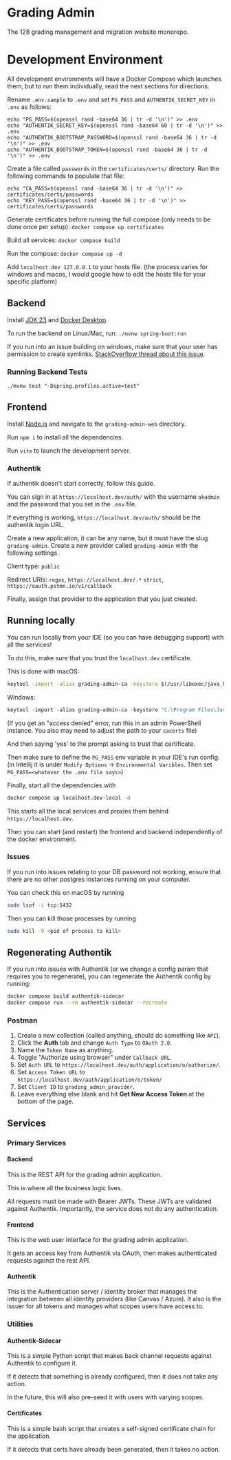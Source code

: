 # Grading Admin

The 128 grading management and migration website monorepo.

# Development Environment

All development environments will have a Docker Compose which launches
them, but to run them individually, read the next sections for directions.

Rename `.env.sample` to `.env` and set `PG_PASS` and `AUTHENTIK_SECRET_KEY` in `.env` as follows:
```
echo "PG_PASS=$(openssl rand -base64 36 | tr -d '\n')" >> .env
echo "AUTHENTIK_SECRET_KEY=$(openssl rand -base64 60 | tr -d '\n')" >> .env
echo "AUTHENTIK_BOOTSTRAP_PASSWORD=$(openssl rand -base64 36 | tr -d '\n')" >> .env
echo "AUTHENTIK_BOOTSTRAP_TOKEN=$(openssl rand -base64 36 | tr -d '\n')" >> .env
```
Create a file called `passwords` in the `certificates/certs/` directory. Run the following commands to populate that file:
```
echo "CA_PASS=$(openssl rand -base64 36 | tr -d '\n')" >> certificates/certs/passwords
echo "KEY_PASS=$(openssl rand -base64 36 | tr -d '\n')" >> certificates/certs/passwords
```

Generate certificates before running the full compose (only needs to be done once per setup): `docker compose up certificates`

Build all services: `docker compose build`

Run the compose: `docker compose up -d`

Add `localhost.dev 127.0.0.1` to your hosts file.
(the process varies for windows and macos, I would google how to edit the hosts file for your specific platform)

## Backend

Install [JDK 23](https://www.oracle.com/java/technologies/downloads/#jdk23-mac) and [Docker Desktop](https://www.docker.com).

To run the backend on Linux/Mac, run: `./mvnw spring-boot:run`

If you run into an issue building on windows, make sure that your user has permission to create symlinks.
[StackOverflow thread about this issue](https://stackoverflow.com/a/65504258).


### Running Backend Tests

`./mvnw test "-Dspring.profiles.active=test"`

## Frontend
Install [Node.js](https://nodejs.org/en) and navigate to the `grading-admin-web` directory.

Run `npm i` to install all the dependencies.

Run `vite` to launch the development server.


### Authentik

If authentik doesn't start correctly, follow this guide.

You can sign in at `https://localhost.dev/auth/` with the username `akadmin` and the password that you set in the `.env` file.

If everything is working, `https://localhost.dev/auth/` should be the authentik login URL.

Create a new application, it can be any name, but it must have the slug `grading-admin`.
Create a new provider called `grading-admin` with the following settings.

Client type: `public`

Redirect URIs: `regex`, `https://localhost.dev/.*`
`strict`, `https://oauth.pstmn.io/v1/callback`

Finally, assign that provider to the application that you just created.

## Running locally

You can run locally from your IDE (so you can have debugging support) with all the services!

To do this, make sure that you trust the `localhost.dev` certificate.

This is done with 
macOS:
```bash
keytool -import -alias grading-admin-ca -keystore $(/usr/libexec/java_home)/lib/security/cacerts -file certificates/certs/localhost-root/localhost-root.CA.pem
```

Windows:
```powershell
keytool -import -alias grading-admin-ca -keystore "C:\Program Files\Java\jdk-23/lib/security/cacerts" -file certificates/certs/localhost-root/localhost-root.CA.pem
```
(If you get an "access denied" error, run this in an admin PowerShell instance. 
You also may need to adjust the path to your `cacerts` file)

And then saying 'yes' to the prompt asking to trust that certificate.


Then make sure to define the `PG_PASS` env variable in your IDE's run config.
(in Intellij it is under `Modify Options` -> `Environmental Varibles`. Then set `PG_PASS=<whatever the .env file says>`)


Finally, start all the dependencies with
```bash
docker compose up localhost.dev-local -d
```

This starts all the local services and proxies them behind `https://localhost.dev`.

Then you can start (and restart) the frontend and backend independently of the docker environment.

### Issues

If you run into issues relating to your DB password not working, 
ensure that there are no other postgres instances running on your computer.

You can check this on macOS by running
```bash
sudo lsof -i tcp:5432
```

Then you can kill those processes by running
```bash
sudo kill -9 <pid of process to kill>
```

## Regenerating Authentik

If you run into issues with Authentik (or we change a config param that requires you to regenerate), 
you can regenerate the Authentik config by running:

```bash
docker compose build authentik-sidecar
docker compose run --rm authentik-sidecar --recreate
```

### Postman

1. Create a new collection (called anything, should do something like `API`).
2. Click the **Auth** tab and change `Auth Type` to `OAuth 2.0`.
3. Name the `Token Name` as anything.
4. Toggle "Authorize using browser" under `Callback URL`.
5. Set `Auth URL` to `https://localhost.dev/auth/application/o/authorize/`.
6. Set `Access Token URL` to `https://localhost.dev/auth/application/o/token/`
7. Set `Client ID` to `grading_admin_provider`.
8. Leave everything else blank and hit **Get New Access Token** at the bottom of the page.

## Services

### Primary Services

#### Backend

This is the REST API for the grading admin application.

This is where all the business logic lives.

All requests must be made with Bearer JWTs.
These JWTs are validated against Authentik.
Importantly, the service does not do any authentication.

#### Frontend

This is the web user interface for the grading admin application.

It gets an access key from Authentik via OAuth, then makes authenticated requests against the rest API.

#### Authentik

This is the Authentication server / identity broker that manages the integration between all identity providers 
(like Canvas / Azure).
It also is the issuer for all tokens and manages what scopes users have access to.

### Utilities

#### Authentik-Sidecar

This is a simple Python script that makes back channel requests against Authentik to configure it.

If it detects that something is already configured, then it does not take any action.

In the future, this will also pre-seed it with users with varying scopes.

#### Certificates

This is a simple bash script that creates a self-signed certificate chain for the application.

If it detects that certs have already been generated, then it takes no action.

